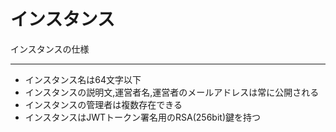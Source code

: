 # インスタンス

インスタンスの仕様

---

- インスタンス名は64文字以下
- インスタンスの説明文,運営者名,運営者のメールアドレスは常に公開される
- インスタンスの管理者は複数存在できる
- インスタンスはJWTトークン署名用のRSA(256bit)鍵を持つ

